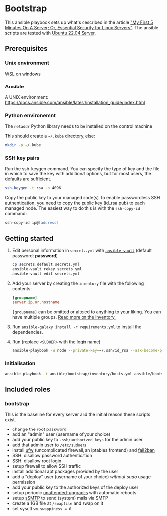 # Bootstrap

This ansible playbook sets up what's described in the article ["My First 5 Minutes On A Server; Or, Essential Security for Linux Servers"](https://web.archive.org/web/20201112012219/https://plusbryan.com/my-first-5-minutes-on-a-server-or-essential-security-for-linux-servers). The ansible scripts are tested with [Ubuntu 22.04 Server](https://ubuntu.com/download/server).

## Prerequisites

### Unix environment
WSL on windows

### Ansible
A UNIX environment: https://docs.ansible.com/ansible/latest/installation_guide/index.html

### Python environemnt
The `netaddr` Python library needs to be installed on the control machine


This should create a `~/.kube` directory, else:

```zsh
mkdir -p ~/.kube
```

### SSH key pairs
Run the ssh-keygen command. You can specify the type of key and the file in which to save the key with additional options, but for most users, the defaults are sufficient.
```zsh
ssh-keygen -t rsa -b 4096
```

Copy the public key to your managed node(s) 
To enable passwordless SSH authentication, you need to copy the public key (id_rsa.pub) to each managed node. The easiest way to do this is with the `ssh-copy-id` command:
```zsh
ssh-copy-id ip@[address]
```

## Getting started

1. Edit personal information in `secrets.yml` with [`ansible-vault`](https://docs.ansible.com/ansible/latest/user_guide/vault.html) (default password: **password**)

   ```sh
   cp secrets.default secrets.yml
   ansible-vault rekey secrets.yml
   ansible-vault edit secrets.yml
   ```

2. Add your server by creating the `inventory` file with the following contents:

   ```ini
   [groupname]
   server.ip.or.hostname
   ```

   `[groupname]` can be omitted or altered to anything to your liking. You can have multiple groups. [Read more on the inventory.](https://docs.ansible.com/ansible/2.9/user_guide/intro_inventory.html)

3. Run `ansible-galaxy install -r requirements.yml` to install the dependencies.

4. Run (replace `<SUDOER>` with the login name)

   ```sh
   ansible-playbook -u node --private-key=~/.ssh/id_rsa --ask-become-pass --ask-vault-pass --inventory-file=inventory playbook.yml
   ```

### Initialisation

```zsh
ansible-playbook -i ansible/bootstrap/inventory/hosts.yml ansible/bootstrap/playbooks/initialise.yml --ask-become-pass --ask-vault-pass
```

## Included roles

### bootstrap

This is the baseline for every server and the initial reason these scripts exist.

- change the root password
- add an "admin" user (username of your choice)
- add your public key to `.ssh/authorized_keys` for the admin user
- add that admin user to `/etc/sudoers`
- install [ufw](https://launchpad.net/ufw) (uncomplicated firewall, an iptables frontend) and [fail2ban](https://www.fail2ban.org/)
- SSH: disallow password authentication
- SSH: disallow root login
- setup firewall to allow SSH traffic
- install additional apt packages provided by the user
- add a "deploy" user (username of your choice) _without sudo_ usage permission
- add your public key to the authorized keys of the deploy user
- setup periodic [unattended-upgrades](https://wiki.debian.org/UnattendedUpgrades) with automatic reboots
- setup [sSMTP](https://wiki.debian.org/sSMTP) to send (system) mails via SMTP
- create a 1GB file at `/swapfile` and swap on it
- set sysctl `vm.swappiness = 0`


